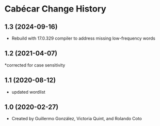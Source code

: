 Cabécar Change History
====================

1.3 (2024-09-16)
----------------
* Rebuild with 17.0.329 compiler to address missing low-frequency words

1.2 (2021-04-07)
----------------
*corrected for case sensitivity 

1.1 (2020-08-12)
----------------
* updated wordlist

1.0 (2020-02-27)
----------------
* Created by Guillermo González, Victoria Quint, and Rolando Coto
